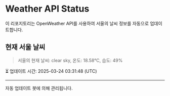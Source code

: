 
# Weather API Status

이 리포지토리는 OpenWeather API를 사용하여 서울의 날씨 정보를 자동으로 업데이트합니다.

## 현재 서울 날씨
> 서울의 현재 날씨: clear sky, 온도: 18.58°C, 습도: 49%

⏳ 업데이트 시간: 2025-03-24 03:31:48 (UTC)

---
자동 업데이트 봇에 의해 관리됩니다.
